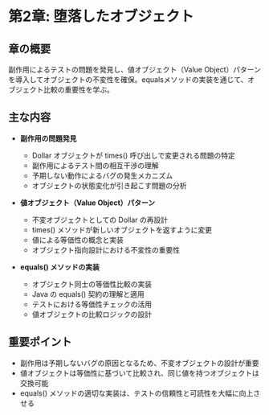 # 第2章: 堕落したオブジェクト

## 章の概要
副作用によるテストの問題を発見し、値オブジェクト（Value Object）パターンを導入してオブジェクトの不変性を確保。equalsメソッドの実装を通じて、オブジェクト比較の重要性を学ぶ。

## 主な内容
- **副作用の問題発見**
  - Dollar オブジェクトが times() 呼び出しで変更される問題の特定
  - 副作用によるテスト間の相互干渉の理解
  - 予期しない動作によるバグの発生メカニズム
  - オブジェクトの状態変化が引き起こす問題の分析

- **値オブジェクト（Value Object）パターン**
  - 不変オブジェクトとしての Dollar の再設計
  - times() メソッドが新しいオブジェクトを返すように変更
  - 値による等価性の概念と実装
  - オブジェクト指向設計における不変性の重要性

- **equals() メソッドの実装**
  - オブジェクト同士の等価性比較の実装
  - Java の equals() 契約の理解と適用
  - テストにおける等価性チェックの活用
  - 値オブジェクトの比較ロジックの設計

## 重要ポイント
- 副作用は予期しないバグの原因となるため、不変オブジェクトの設計が重要
- 値オブジェクトは等価性に基づいて比較され、同じ値を持つオブジェクトは交換可能
- equals() メソッドの適切な実装は、テストの信頼性と可読性を大幅に向上させる